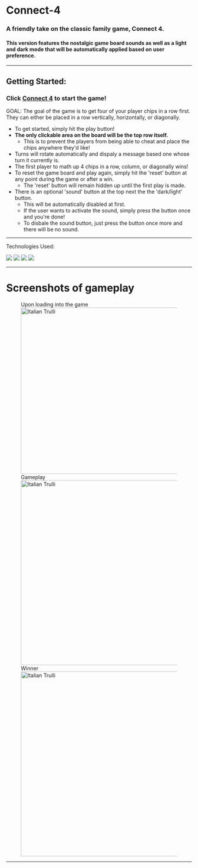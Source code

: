 
# Connect-4

### A friendly take on the classic family game, Connect 4.
#### This version features the nostalgic game board sounds as well as a light and dark mode that will be automatically applied based on user preference.
-------

## Getting Started:

 ### Click <a href="https://fabian-connect-4.surge.sh" target="_blank">Connect 4</a> to start the game!

GOAL: The goal of the game is to get four of your player chips in a row first. They can either be placed in a row vertically, horizontally, or diagonally.

- To get started, simply hit the play button!
- **The only clickable area on the board will be the top row itself.**
  - This is to prevent the players from being able to cheat and place the chips anywhere they'd like!
- Turns will rotate automatically and dispaly a message based one whose turn it currently is.
- The first player to math up 4 chips in a row, column, or diagonally wins!
- To reset the game board and play again, simply hit the 'reset' button at any point during the game or after a win.
  - The 'reset' button will remain hidden up until the first play is made.
- There is an optional 'sound' button at the top next the the 'dark/light' button.
  - This will be automatically disabled at first.
  - If the user wants to activate the sound, simply press the button once and you're done!
  - To disbale the sound button, just press the button once more and there will be no sound.

-------
Technologies Used:

<img src="https://img.shields.io/badge/-JavaScript-yellow">
<img src="https://img.shields.io/badge/-HTML-red">
<img src="https://img.shields.io/badge/-CSS-blue">
<img src="https://img.shields.io/badge/-Bootstrap-lightgrey">




-------
# Screenshots of gameplay
<figure>
  <figcaption> Upon loading into the game</figcaption>
  <img src="https://i.imgur.com/5hLxoQ6.png" alt="Italian Trulli" width="500" height="450">
  <figcaption> Gameplay </figcaption>
  <img src="https://i.imgur.com/R4idvlk.png" alt="Italian Trulli" width="500" height="">
  <figcaption> Winner </figcaption>
  <img src="https://i.imgur.com/CeyNuMK.png" alt="Italian Trulli" width="500" height="">
</figure>

-------

